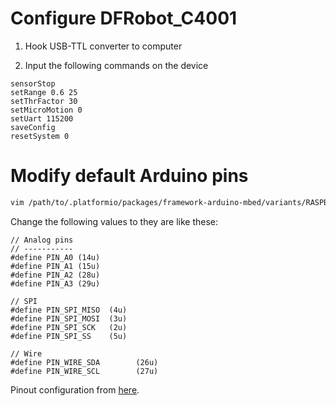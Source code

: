 # Configure DFRobot_C4001

1. Hook USB-TTL converter to computer

2. Input the following commands on the device

```text
sensorStop
setRange 0.6 25
setThrFactor 30
setMicroMotion 0
setUart 115200
saveConfig
resetSystem 0
```

# Modify default Arduino pins

```bash
vim /path/to/.platformio/packages/framework-arduino-mbed/variants/RASPBERRY_PI_PICO/pins_arduino.h
```

Change the following values to they are like these:

```text
// Analog pins
// -----------
#define PIN_A0 (14u)
#define PIN_A1 (15u)
#define PIN_A2 (28u)
#define PIN_A3 (29u)

// SPI
#define PIN_SPI_MISO  (4u)
#define PIN_SPI_MOSI  (3u)
#define PIN_SPI_SCK   (2u)
#define PIN_SPI_SS    (5u)

// Wire
#define PIN_WIRE_SDA        (26u)
#define PIN_WIRE_SCL        (27u)
```

Pinout configuration from [here](https://github.com/earlephilhower/arduino-pico/blob/master/variants/waveshare_rp2040_zero/pins_arduino.h).